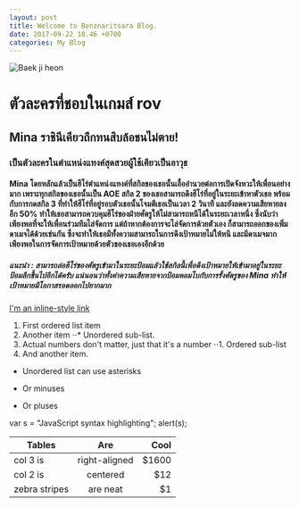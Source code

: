 ```yaml
---
layout: post
title: Welcome to Benznaritsara Blog.
date: 2017-09-22 10.46 +0700
categories: My Blog
---
```

![Baek ji heon](http://www.mustplay.in.th/static/attachment/2016/11/31/attach-1483188434236.jpg)

# ตัวละครที่ชอบในเกมส์ rov
## Mina ราชินีเคียวถึกทนสิบล้อชนไม่ตาย!
### เป็นตัวละครในตำแหน่งแทงค์สุดสวยผู้ใช้เคียวเป็นอาวุธ
#### Mina โดยหลักแล้วเป็นฮีโร่ตำแหน่งแทงค์ที่สกิลของเธอนั้นเอื้ออำนวยต่อการเปิดจังหวะให้เพื่อนอย่างมาก เพราะทุกสกิลของเธอนั้นเป็น AOE สกิล 2 ของเธอสามารถดึงฮีโร่ที่อยู่ในระยะเข้าหาตัวเธอ พร้อมกับการกดสกิล 3 ที่ทำให้ฮีโร่ที่อยู่รอบตัวเธอนั้นโจมตีเธอเป็นเวลา 2 วินาที และยังลดความเสียหายลงอีก 50% ทำให้เธอสามารถควบคุมฮีโร่ของฝ่ายศัตรูให้ไม่สามารถหนีได้ในระยะเวลาหนึ่ง ซึ่งนับว่าเพียงพอที่จะให้เพื่อนร่วมทีมไล่จัดการ แต่ถ้าหากต้องการจะไล่จัดการด้วยตัวเอง ก็สามารถออกของเพิ่มดาเมจได้ด้วยเช่นกัน ซึ่งจะทำให้เธอมีทั้งความสามารถในการดึงเป้าหมายไม่ให้หนี และมีดาเมจมากเพียงพอในการจัดการเป้าหมายด้วยตัวของเธอเองอีกด้วย
##### แนะนำ : สามารถล่อฮีโร่ของศัตรูเข้ามาในระยะป้อมแล้วใช้สกิลนี้เพื่อดึงเป้าหมายให้เข้ามาอยู่ในระยะป้อมลึกขึ้นไปอีกได้ครับ แน่นอนว่าทั้งค่าความเสียหายจากป้อมคอมโบกับการรั้งศัตรูของ Mina ทำให้เป้าหมายมีโอกาสรอดออกไปยากมาก

[I'm an inline-style link](https://www.google.com)

1. First ordered list item
2. Another item
⋅⋅* Unordered sub-list. 
1. Actual numbers don't matter, just that it's a number
⋅⋅1. Ordered sub-list
4. And another item.
* Unordered list can use asterisks
- Or minuses
+ Or pluses

[logo]: https://github.com/adam-p/markdown-here/raw/master/src/common/images/icon48.png "Logo Title Text 2"



var s = "JavaScript syntax highlighting";
alert(s);

| Tables        | Are           | Cool  |
| ------------- |:-------------:| -----:|
| col 3 is      | right-aligned | $1600 |
| col 2 is      | centered      |   $12 |
| zebra stripes | are neat      |    $1 |
